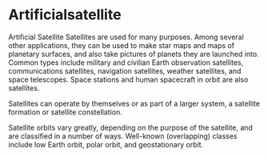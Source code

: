 # Artificialsatellite
Artificial Satellite
Satellites are used for many purposes. Among several other applications, they can be used to make star maps and maps of planetary surfaces, and also take pictures of planets they are launched into. Common types include military and civilian Earth observation satellites, communications satellites, navigation satellites, weather satellites, and space telescopes. Space stations and human spacecraft in orbit are also satellites.

Satellites can operate by themselves or as part of a larger system, a satellite formation or satellite constellation.

Satellite orbits vary greatly, depending on the purpose of the satellite, and are classified in a number of ways. Well-known (overlapping) classes include low Earth orbit, polar orbit, and geostationary orbit.
